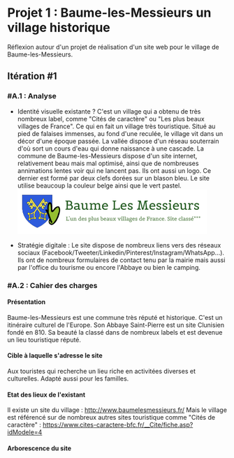 # Projet 1 : Baume-les-Messieurs un village historique
Réflexion autour d'un projet de réalisation d'un site web pour le village de Baume-les-Messieurs. 

## Itération #1
### #A.1 : Analyse
* Identité visuelle existante ? C'est un village qui a obtenu de très nombreux label, comme "Cités de caractère" ou "Les plus beaux villages de France". Ce qui en fait un village très touristique. Situé au pied de falaises immenses, au fond d'une reculée, le village vit dans un décor d'une époque passée. La vallée dispose d'un réseau souterrain d'où sort un cours d'eau qui donne naissance à une cascade. 
La commune de Baume-les-Messieurs dispose d'un site internet, relativement beau mais mal optimisé, ainsi que de nombreuses annimations lentes voir qui ne lancent pas. Ils ont aussi un logo. Ce dernier est formé par deux clefs dorées sur un blason bleu. Le site utilise beaucoup la couleur belge ainsi que le vert pastel. 
![](images/logo.png)

* Stratégie digitale : Le site dispose de nombreux liens vers des réseaux sociaux (Facebook/Tweeter/Linkedin/Pinterest/Instagram/WhatsApp...). Ils ont de nombreux formulaires de contact tenu par la mairie mais aussi par l'office du tourisme ou encore l'Abbaye ou bien le camping. 

### #A.2 : Cahier des charges
#### Présentation
Baume-les-Messieurs est une commune très réputé et historique. C'est un itinéraire culturel de l'Europe. Son Abbaye Saint-Pierre est un site Clunisien fondé en 810. Sa beauté la classé dans de nombreux labels et est devenue un lieu touristique réputé. 

#### Cible à laquelle s'adresse le site
Aux touristes qui recherche un lieu riche en activitées diverses et culturelles. Adapté aussi pour les familles.

#### Etat des lieux de l'existant
Il existe un site du village : http://www.baumelesmessieurs.fr/ 
Mais le village est référencé sur de nombreux autres sites touristique comme "Cités de caractère" : https://www.cites-caractere-bfc.fr/__Cite/fiche.asp?idModele=4 

#### Arborescence du site 
